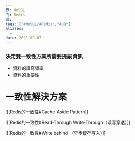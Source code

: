 ```yaml
---
界: NoSQL
门: Redis
纲: 
tags: ["#NoSQL/#Redis","#BQ"]
aliases:
  - 
date: 2021-09-07
---
```


### 決定雙一致性方案所需要提前資訊
- 資料的讀寫頻率
- 資料的重要性

# 一致性解決方案
![[Redis的一致性#Cache-Aside Pattern]]

![[Redis的一致性#Read-Through Write-Through（读写穿透）]]

![[Redis的一致性#Write behind （异步缓存写入）]]